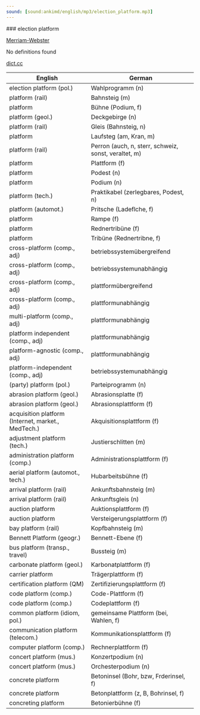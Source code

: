 ```yaml
---
sound: [sound:ankimd/english/mp3/election_platform.mp3]
---
```


\### election platform

[Merriam-Webster](https://www.merriam-webster.com/dictionary/election+platform)

No definitions found

[dict.cc](https://www.dict.cc/election+platform)

| English        | German       |
| -------------- | ------------ |
| election platform (pol.) | Wahlprogramm (n) |
| platform (rail) | Bahnsteig (m) |
| platform | Bühne (Podium, f) |
| platform (geol.) | Deckgebirge (n) |
| platform (rail) | Gleis (Bahnsteig, n) |
| platform | Laufsteg (am, Kran, m) |
| platform (rail) | Perron (auch, n, sterr, schweiz, sonst, veraltet, m) |
| platform | Plattform (f) |
| platform | Podest (n) |
| platform | Podium (n) |
| platform (tech.) | Praktikabel (zerlegbares, Podest, n) |
| platform (automot.) | Pritsche (Ladeflche, f) |
| platform | Rampe (f) |
| platform | Rednertribüne (f) |
| platform | Tribüne (Rednertribne, f) |
| cross-platform (comp., adj) | betriebssystemübergreifend |
| cross-platform (comp., adj) | betriebssystemunabhängig |
| cross-platform (comp., adj) | plattformübergreifend |
| cross-platform (comp., adj) | plattformunabhängig |
| multi-platform (comp., adj) | plattformunabhängig |
| platform independent (comp., adj) | plattformunabhängig |
| platform-agnostic (comp., adj) | plattformunabhängig |
| platform-independent (comp., adj) | betriebssystemunabhängig |
| (party) platform (pol.) | Parteiprogramm (n) |
| abrasion platform (geol.) | Abrasionsplatte (f) |
| abrasion platform (geol.) | Abrasionsplattform (f) |
| acquisition platform (Internet, market., MedTech.) | Akquisitionsplattform (f) |
| adjustment platform (tech.) | Justierschlitten (m) |
| administration platform (comp.) | Administrationsplattform (f) |
| aerial platform (automot., tech.) | Hubarbeitsbühne (f) |
| arrival platform (rail) | Ankunftsbahnsteig (m) |
| arrival platform (rail) | Ankunftsgleis (n) |
| auction platform | Auktionsplattform (f) |
| auction platform | Versteigerungsplattform (f) |
| bay platform (rail) | Kopfbahnsteig (m) |
| Bennett Platform (geogr.) | Bennett-Ebene (f) |
| bus platform (transp., travel) | Bussteig (m) |
| carbonate platform (geol.) | Karbonatplattform (f) |
| carrier platform | Trägerplattform (f) |
| certification platform (QM) | Zertifizierungsplattform (f) |
| code platform (comp.) | Code-Plattform (f) |
| code platform (comp.) | Codeplattform (f) |
| common platform (idiom, pol.) | gemeinsame Plattform (bei, Wahlen, f) |
| communication platform (telecom.) | Kommunikationsplattform (f) |
| computer platform (comp.) | Rechnerplattform (f) |
| concert platform (mus.) | Konzertpodium (n) |
| concert platform (mus.) | Orchesterpodium (n) |
| concrete platform | Betoninsel (Bohr, bzw, Frderinsel, f) |
| concrete platform | Betonplattform (z, B, Bohrinsel, f) |
| concreting platform | Betonierbühne (f) |
